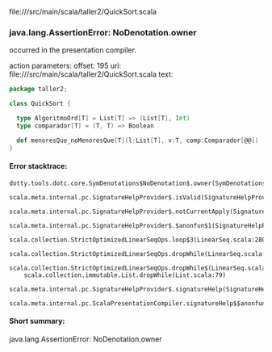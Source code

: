 file://<WORKSPACE>/src/main/scala/taller2/QuickSort.scala
### java.lang.AssertionError: NoDenotation.owner

occurred in the presentation compiler.

action parameters:
offset: 195
uri: file://<WORKSPACE>/src/main/scala/taller2/QuickSort.scala
text:
```scala
package taller2;

class QuickSort {

  type AlgoritmoOrd[T] = List[T] => (List[T], Int)
  type comparador[T] = (T, T) => Boolean

  def menoresQue_noMenoresQue[T](l:List[T], v:T, comp:Comparador[@@])
}

```



#### Error stacktrace:

```
dotty.tools.dotc.core.SymDenotations$NoDenotation$.owner(SymDenotations.scala:2582)
	scala.meta.internal.pc.SignatureHelpProvider$.isValid(SignatureHelpProvider.scala:83)
	scala.meta.internal.pc.SignatureHelpProvider$.notCurrentApply(SignatureHelpProvider.scala:94)
	scala.meta.internal.pc.SignatureHelpProvider$.$anonfun$1(SignatureHelpProvider.scala:48)
	scala.collection.StrictOptimizedLinearSeqOps.loop$3(LinearSeq.scala:280)
	scala.collection.StrictOptimizedLinearSeqOps.dropWhile(LinearSeq.scala:282)
	scala.collection.StrictOptimizedLinearSeqOps.dropWhile$(LinearSeq.scala:278)
	scala.collection.immutable.List.dropWhile(List.scala:79)
	scala.meta.internal.pc.SignatureHelpProvider$.signatureHelp(SignatureHelpProvider.scala:48)
	scala.meta.internal.pc.ScalaPresentationCompiler.signatureHelp$$anonfun$1(ScalaPresentationCompiler.scala:388)
```
#### Short summary: 

java.lang.AssertionError: NoDenotation.owner